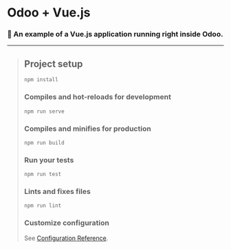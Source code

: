 # Odoo + Vue.js #

### 📝 An example of a Vue.js application running right inside Odoo. ###

---

> ## Project setup
> ```
> npm install
> ```
> 
> ### Compiles and hot-reloads for development
> ```
> npm run serve
> ```
> 
> ### Compiles and minifies for production
> ```
> npm run build
> ```
> 
> ### Run your tests
> ```
> npm run test
> ```
> 
> ### Lints and fixes files
> ```
> npm run lint
> ```
> 
> ### Customize configuration
> See [Configuration Reference](https://cli.vuejs.org/config/).
